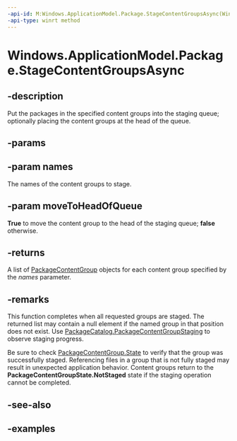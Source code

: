 ```yaml
---
-api-id: M:Windows.ApplicationModel.Package.StageContentGroupsAsync(Windows.Foundation.Collections.IIterable{System.String},System.Boolean)
-api-type: winrt method
---
```


<!-- Method syntax.
public IAsyncOperation<PackageContentGroup>> Package.StageContentGroupsAsync(IIterable<String> names, Boolean moveToHeadOfQueue)
-->

# Windows.ApplicationModel.Package.StageContentGroupsAsync

## -description
Put the packages in the specified content groups into the staging queue; optionally placing the content groups at the head of the queue.

## -params

## -param names
The names of the content groups to stage.

## -param moveToHeadOfQueue
**True** to move the content group to the head of the staging queue; **false** otherwise.

## -returns
A list of [PackageContentGroup](packagecontentgroup.md) objects for each content group specified by the _names_  parameter.

## -remarks
This function completes when all requested groups are staged. The returned list may contain a null element if the named group in that position does not exist. Use  [PackageCatalog.PackageContentGroupStaging](packagecatalog_packagecontentgroupstaging.md) to observe staging progress.

Be sure to check [PackageContentGroup.State](packagecontentgroupstate.md) to verify that the group was successfully staged. Referencing files in a group that is not fully staged may result in unexpected application behavior. Content groups return to the **PackageContentGroupState.NotStaged** state if the staging operation cannot be completed.

## -see-also

## -examples
